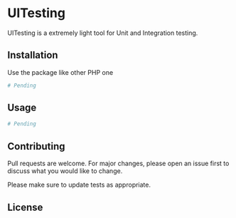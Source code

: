 # UITesting

UITesting is a extremely light tool for Unit and Integration testing.

## Installation

Use the package like other PHP one

```php
# Pending
```

## Usage

```php
# Pending
```

## Contributing
Pull requests are welcome. For major changes, please open an issue first to discuss what you would like to change.

Please make sure to update tests as appropriate.

## License
